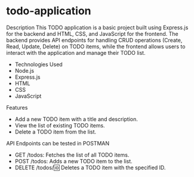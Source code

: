 # todo-application

Description
This TODO application is a basic project built using Express.js for the backend and HTML, CSS, and JavaScript for the frontend. The backend provides API endpoints for handling CRUD operations (Create, Read, Update, Delete) on TODO items, while the frontend allows users to interact with the application and manage their TODO list.

+ Technologies Used
+ Node.js
+ Express.js
+ HTML
+ CSS
+ JavaScript


Features
+ Add a new TODO item with a title and description.
+ View the list of existing TODO items.
+ Delete a TODO item from the list.


API Endpoints can be tested in POSTMAN
+ GET /todos: Fetches the list of all TODO items.
+ POST /todos: Adds a new TODO item to the list.
+ DELETE /todos/:id: Deletes a TODO item with the specified ID.
